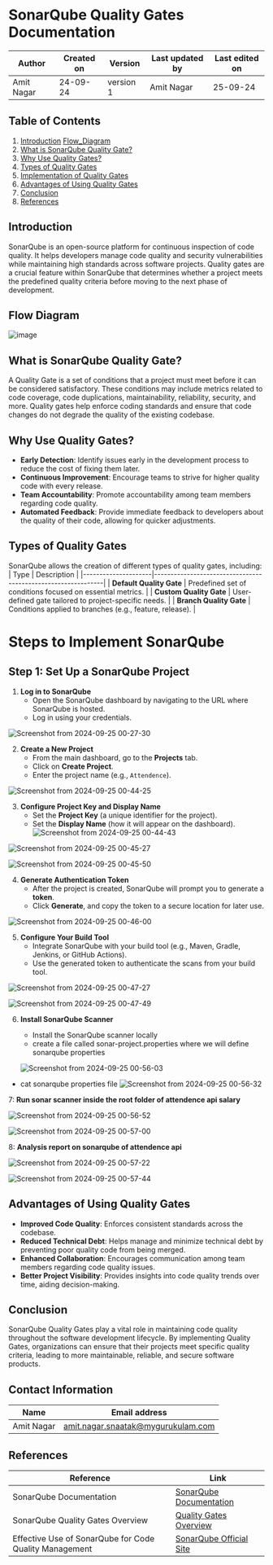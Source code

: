 # SonarQube Quality Gates Documentation

| Author      | Created on  | Version    | Last updated by | Last edited on |
|-------------|-------------|------------|-----------------|----------------|
| Amit Nagar  | 24-09-24    | version 1  | Amit Nagar      | 25-09-24       |

## Table of Contents
1. [Introduction](#introduction)
   [Flow_Diagram](#Flow-diagram)
3. [What is SonarQube Quality Gate?](#what-is-sonarqube-quality-gate)
4. [Why Use Quality Gates?](#why-use-quality-gates)
5. [Types of Quality Gates](#types-of-quality-gates)
6. [Implementation of Quality Gates](#implementation-of-quality-gates)
7. [Advantages of Using Quality Gates](#advantages-of-using-quality-gates)
8. [Conclusion](#conclusion)
9. [References](#references)

## Introduction
SonarQube is an open-source platform for continuous inspection of code quality. It helps developers manage code quality and security vulnerabilities while maintaining high standards across software projects. Quality gates are a crucial feature within SonarQube that determines whether a project meets the predefined quality criteria before moving to the next phase of development.

## Flow Diagram

![image](https://github.com/user-attachments/assets/30e7662f-a53e-4f7a-9809-8d9cf5696523)

## What is SonarQube Quality Gate?
A Quality Gate is a set of conditions that a project must meet before it can be considered satisfactory. These conditions may include metrics related to code coverage, code duplications, maintainability, reliability, security, and more. Quality gates help enforce coding standards and ensure that code changes do not degrade the quality of the existing codebase.

## Why Use Quality Gates?
- **Early Detection**: Identify issues early in the development process to reduce the cost of fixing them later.
- **Continuous Improvement**: Encourage teams to strive for higher quality code with every release.
- **Team Accountability**: Promote accountability among team members regarding code quality.
- **Automated Feedback**: Provide immediate feedback to developers about the quality of their code, allowing for quicker adjustments.

## Types of Quality Gates
SonarQube allows the creation of different types of quality gates, including:
| Type                | Description                                                  |
|---------------------|--------------------------------------------------------------|
| **Default Quality Gate** | Predefined set of conditions focused on essential metrics. |
| **Custom Quality Gate**  | User-defined gate tailored to project-specific needs.      |
| **Branch Quality Gate**  | Conditions applied to branches (e.g., feature, release).   |

# Steps to Implement SonarQube

## Step 1: Set Up a SonarQube Project

1. **Log in to SonarQube**
   - Open the SonarQube dashboard by navigating to the URL where SonarQube is hosted.
   - Log in using your credentials.

![Screenshot from 2024-09-25 00-27-30](https://github.com/user-attachments/assets/8b740c5f-9958-4bda-a0c3-92ef804235ba)


2. **Create a New Project**
   - From the main dashboard, go to the **Projects** tab.
   - Click on **Create Project**.
   - Enter the project name (e.g., `Attendence`).


![Screenshot from 2024-09-25 00-44-25](https://github.com/user-attachments/assets/4fb008b5-331e-40c4-a71d-66f1c452f0a7)


3. **Configure Project Key and Display Name**
   - Set the **Project Key** (a unique identifier for the project).
   - Set the **Display Name** (how it will appear on the dashboard).
![Screenshot from 2024-09-25 00-44-43](https://github.com/user-attachments/assets/07acf260-d565-4dc4-8a5b-5e05717fe332)


![Screenshot from 2024-09-25 00-45-27](https://github.com/user-attachments/assets/2fdb529c-5ba2-4bfd-be25-f1ddd0ac697c)

![Screenshot from 2024-09-25 00-45-50](https://github.com/user-attachments/assets/e3a3acac-2c96-4d33-8332-08d8a3efb841)


4. **Generate Authentication Token**
   - After the project is created, SonarQube will prompt you to generate a **token**.
   - Click **Generate**, and copy the token to a secure location for later use.

![Screenshot from 2024-09-25 00-46-00](https://github.com/user-attachments/assets/345e374d-3289-4fe3-b7b8-3c2e8ac95a20)


5. **Configure Your Build Tool**
   - Integrate SonarQube with your build tool (e.g., Maven, Gradle, Jenkins, or GitHub Actions).
   - Use the generated token to authenticate the scans from your build tool.
  
![Screenshot from 2024-09-25 00-47-27](https://github.com/user-attachments/assets/be5bdc7c-530c-4af6-ae55-e0baefdbd93e)


![Screenshot from 2024-09-25 00-47-49](https://github.com/user-attachments/assets/b2819c82-9d35-4c7a-9705-134e7d2e86e8)


6. **Install SonarQube Scanner**
   - Install the SonarQube scanner locally
   - create a file called sonar-project.properties where we will define sonarqube properties
  
   ![Screenshot from 2024-09-25 00-56-03](https://github.com/user-attachments/assets/da4ef10e-06e8-40bd-8842-230cb26fef25)

  - cat sonarqube properties file
    ![Screenshot from 2024-09-25 00-56-32](https://github.com/user-attachments/assets/40b3a50b-87b9-495b-bb5a-025111569f6c)



7: **Run sonar scanner inside the root folder of attendence api salary**

![Screenshot from 2024-09-25 00-56-52](https://github.com/user-attachments/assets/978f69eb-1d11-4aa1-983e-22fdd584dfa5)


![Screenshot from 2024-09-25 00-57-00](https://github.com/user-attachments/assets/5577df0c-e035-4fac-9626-140d78672481)

8: **Analysis report on sonarqube of attendence api**

![Screenshot from 2024-09-25 00-57-22](https://github.com/user-attachments/assets/028166bd-3f78-4ca4-ab92-a9aaea18e6d4)

![Screenshot from 2024-09-25 00-57-44](https://github.com/user-attachments/assets/08b045dc-2b31-4baf-9fb3-bc261e0e7f48)

## Advantages of Using Quality Gates
- **Improved Code Quality**: Enforces consistent standards across the codebase.
- **Reduced Technical Debt**: Helps manage and minimize technical debt by preventing poor quality code from being merged.
- **Enhanced Collaboration**: Encourages communication among team members regarding code quality issues.
- **Better Project Visibility**: Provides insights into code quality trends over time, aiding decision-making.

## Conclusion
SonarQube Quality Gates play a vital role in maintaining code quality throughout the software development lifecycle. By implementing Quality Gates, organizations can ensure that their projects meet specific quality criteria, leading to more maintainable, reliable, and secure software products.


## Contact Information

| Name       | Email address     |
|------------|-------------------|
| Amit Nagar | amit.nagar.snaatak@mygurukulam.com |

## References
| Reference                                      | Link                                                 |
|------------------------------------------------|------------------------------------------------------|
| SonarQube Documentation                          | [SonarQube Documentation](https://docs.sonarqube.org/latest/) |
| SonarQube Quality Gates Overview                 | [Quality Gates Overview](https://docs.sonarqube.org/latest/analysis/scan/sonarqube-quality-gates/) |
| Effective Use of SonarQube for Code Quality Management | [SonarQube Official Site](https://sonarqube.org/) |


